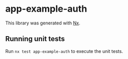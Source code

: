 # app-example-auth

This library was generated with [Nx](https://nx.dev).

## Running unit tests

Run `nx test app-example-auth` to execute the unit tests.
